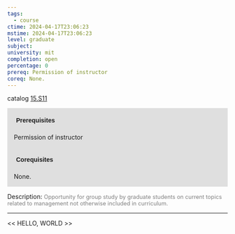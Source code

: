 ```yaml
---
tags:
  - course
ctime: 2024-04-17T23:06:23
mstime: 2024-04-17T23:06:23
level: graduate
subject: 
university: mit
completion: open
percentage: 0
prereq: Permission of instructor
coreq: None.
---
```


catalog [15.S11](http://student.mit.edu/catalog/m15c.html#15.S12)

<span style="display: block; padding: 15px; background-color: rgb(100, 100, 100, 0.2);"><font id="m_prereq1338_0" style="display: block; font-family: Arial, sans-serif; font-weight: bold; padding: 5px">Prerequisites</font><br><span id="prereq1338_0">Permission of instructor</span></span>
<span style="display: block; padding: 15px; background-color: rgb(100, 100, 100, 0.2);"><font id="m_coreq1338_0" style="display: block; font-family: Arial, sans-serif; font-weight: bold; padding: 5px">Corequisites</font><br><span id="coreq1338_0">None.</span></span>

<font style="">Description:</font>
<font style="color: grey; font-size: 0.8rem;">Opportunity for group study by graduate students on current topics related to management not otherwise included in curriculum.</font>



---

<< HELLO, WORLD >>
